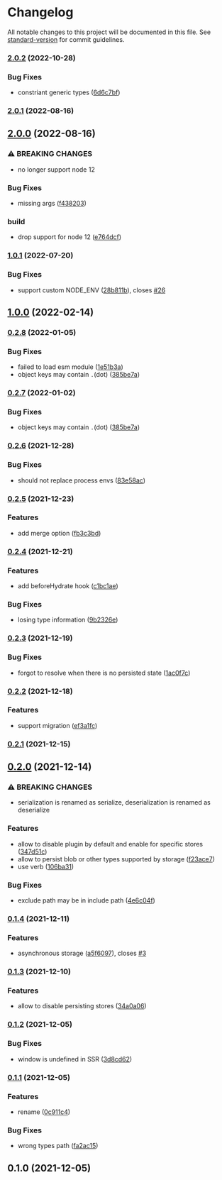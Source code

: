 # Changelog

All notable changes to this project will be documented in this file. See [standard-version](https://github.com/conventional-changelog/standard-version) for commit guidelines.

### [2.0.2](https://github.com/iendeavor/pinia-plugin-persistedstate-2/compare/v2.0.1...v2.0.2) (2022-10-28)


### Bug Fixes

* constriant generic types ([6d6c7bf](https://github.com/iendeavor/pinia-plugin-persistedstate-2/commit/6d6c7bf5ea624c64c37938589890ed14e6c781ac))

### [2.0.1](https://github.com/iendeavor/pinia-plugin-persistedstate-2/compare/v2.0.0...v2.0.1) (2022-08-16)

## [2.0.0](https://github.com/iendeavor/pinia-plugin-persistedstate-2/compare/v1.0.1...v2.0.0) (2022-08-16)


### ⚠ BREAKING CHANGES

* no longer support node 12

### Bug Fixes

* missing args ([f438203](https://github.com/iendeavor/pinia-plugin-persistedstate-2/commit/f438203251539936bc1fa6243b37adc917e0735d))


### build

* drop support for node 12 ([e764dcf](https://github.com/iendeavor/pinia-plugin-persistedstate-2/commit/e764dcf9aa514b4968af24d1a8efda1bb7626fa5))

### [1.0.1](https://github.com/iendeavor/pinia-plugin-persistedstate-2/compare/v1.0.0...v1.0.1) (2022-07-20)


### Bug Fixes

* support custom NODE_ENV ([28b811b](https://github.com/iendeavor/pinia-plugin-persistedstate-2/commit/28b811b75c51d071db8b4450b3c3557fc0c028f3)), closes [#26](https://github.com/iendeavor/pinia-plugin-persistedstate-2/issues/26)

## [1.0.0](https://github.com/iendeavor/pinia-plugin-persistedstate-2/compare/v0.2.8...v1.0.0) (2022-02-14)

### [0.2.8](https://github.com/iendeavor/pinia-plugin-persistedstate-2/compare/v0.2.6...v0.2.8) (2022-01-05)


### Bug Fixes

* failed to load esm module ([1e51b3a](https://github.com/iendeavor/pinia-plugin-persistedstate-2/commit/1e51b3a7f0c4e1a643a16f691e2a9c2740baa00b))
* object keys may contain `.`(dot) ([385be7a](https://github.com/iendeavor/pinia-plugin-persistedstate-2/commit/385be7a24596130fee960ad58bb1b71e57772cfd))

### [0.2.7](https://github.com/iendeavor/pinia-plugin-persistedstate-2/compare/v0.2.6...v0.2.7) (2022-01-02)


### Bug Fixes

* object keys may contain `.`(dot) ([385be7a](https://github.com/iendeavor/pinia-plugin-persistedstate-2/commit/385be7a24596130fee960ad58bb1b71e57772cfd))

### [0.2.6](https://github.com/iendeavor/pinia-plugin-persistedstate-2/compare/v0.2.5...v0.2.6) (2021-12-28)


### Bug Fixes

* should not replace process envs ([83e58ac](https://github.com/iendeavor/pinia-plugin-persistedstate-2/commit/83e58ace8159486ed3f46c4318e0bb1f557aca31))

### [0.2.5](https://github.com/iendeavor/pinia-plugin-persistedstate-2/compare/v0.2.4...v0.2.5) (2021-12-23)


### Features

* add merge option ([fb3c3bd](https://github.com/iendeavor/pinia-plugin-persistedstate-2/commit/fb3c3bde3da868e82e52f726cebb3121f39cc723))

### [0.2.4](https://github.com/iendeavor/pinia-plugin-persistedstate-2/compare/v0.2.3...v0.2.4) (2021-12-21)


### Features

* add beforeHydrate hook ([c1bc1ae](https://github.com/iendeavor/pinia-plugin-persistedstate-2/commit/c1bc1ae3118d6c5040a608bb35853807e3fbd7ad))


### Bug Fixes

* losing type information ([9b2326e](https://github.com/iendeavor/pinia-plugin-persistedstate-2/commit/9b2326ec25ef6a5c774baedb42d44b7d7d651bbb))

### [0.2.3](https://github.com/iendeavor/pinia-plugin-persistedstate-2/compare/v0.2.2...v0.2.3) (2021-12-19)


### Bug Fixes

* forgot to resolve when there is no persisted state ([1ac0f7c](https://github.com/iendeavor/pinia-plugin-persistedstate-2/commit/1ac0f7c55cc25fea6c03b07dcbb68f778c95f0bc))

### [0.2.2](https://github.com/iendeavor/pinia-plugin-persistedstate-2/compare/v0.2.1...v0.2.2) (2021-12-18)


### Features

* support migration ([ef3a1fc](https://github.com/iendeavor/pinia-plugin-persistedstate-2/commit/ef3a1fc77f9ca42a1a983c309f9bf95e02f96506))

### [0.2.1](https://github.com/iendeavor/pinia-plugin-persistedstate-2/compare/v0.2.0...v0.2.1) (2021-12-15)

## [0.2.0](https://github.com/iendeavor/pinia-plugin-persistedstate-2/compare/v0.1.4...v0.2.0) (2021-12-14)


### ⚠ BREAKING CHANGES

* serialization is renamed as serialize, deserialization is renamed as deserialize

### Features

* allow to disable plugin by default and enable for specific stores ([347d51c](https://github.com/iendeavor/pinia-plugin-persistedstate-2/commit/347d51c6c37d50ad2afd9a0e0f9c24dbcf58ef32))
* allow to persist blob or other types supported by storage ([f23ace7](https://github.com/iendeavor/pinia-plugin-persistedstate-2/commit/f23ace787f48d90e83f8c845aebe0e4022c25ce8))
* use verb ([106ba31](https://github.com/iendeavor/pinia-plugin-persistedstate-2/commit/106ba31e01ece9a80484d6f50d6049eedf18436c))


### Bug Fixes

* exclude path may be in include path ([4e6c04f](https://github.com/iendeavor/pinia-plugin-persistedstate-2/commit/4e6c04f713a5ce08c11d6da5c2560f706d5a716b))

### [0.1.4](https://github.com/iendeavor/pinia-plugin-persistedstate-2/compare/v0.1.3...v0.1.4) (2021-12-11)


### Features

* asynchronous storage ([a5f6097](https://github.com/iendeavor/pinia-plugin-persistedstate-2/commit/a5f6097bb067a4f74ecded52265bbe38f5a74a4d)), closes [#3](https://github.com/iendeavor/pinia-plugin-persistedstate-2/issues/3)

### [0.1.3](https://github.com/iendeavor/pinia-plugin-persistedstate-2/compare/v0.1.2...v0.1.3) (2021-12-10)


### Features

* allow to disable persisting stores ([34a0a06](https://github.com/iendeavor/pinia-plugin-persistedstate-2/commit/34a0a06dfc41c3eeced675ba8f495d07d422c824))

### [0.1.2](https://github.com/iendeavor/pinia-plugin-persistedstate-2/compare/v0.1.1...v0.1.2) (2021-12-05)


### Bug Fixes

* window is undefined in SSR ([3d8cd62](https://github.com/iendeavor/pinia-plugin-persistedstate-2/commit/3d8cd6293bc504ae3aa853a91a57767c26f289dc))

### [0.1.1](https://github.com/iendeavor/pinia-plugin-persistedstate-2/compare/v0.1.0...v0.1.1) (2021-12-05)


### Features

* rename ([0c911c4](https://github.com/iendeavor/pinia-plugin-persistedstate-2/commit/0c911c40a5faa64a0a9110c9dda73f413b8b6b69))


### Bug Fixes

* wrong types path ([fa2ac15](https://github.com/iendeavor/pinia-plugin-persistedstate-2/commit/fa2ac1555195c1fe430f1182ed8ca94e87bd64ae))

## 0.1.0 (2021-12-05)
